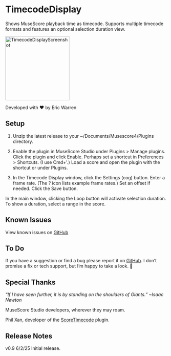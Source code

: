 # TimecodeDisplay
Shows MuseScore playback time as timecode. Supports multiple timecode formats and features an optional selection duration view.

<img width="200" alt="TimecodeDisplayScreenshot" src="https://github.com/user-attachments/assets/becf1c0d-4781-41fb-a7d8-39f8385e3e1a" />


Developed with ❤️ by Eric Warren


## Setup
1. Unzip the latest release to your ~/Documents/Musescore4/Plugins directory.

2. Enable the plugin in MuseScore Studio under Plugins > Manage plugins. Click the plugin and click Enable. Perhaps set a shortcut in Preferences > Shortcuts. (I use Cmd+'.) Load a score and open the plugin with the shortcut or under Plugins.

3. In the Timecode Display window, click the Settings (cog) button. Enter a frame rate. (The ? icon lists example frame rates.) Set an offset if needed. Click the Save button.

In the main window, clicking the Loop button will activate selection duration. To show a duration, select a range in the score.

## Known Issues
View known issues on [GitHub](https://github.com/eakwarren/TimecodeDisplay/issues)


## To Do
If you have a suggestion or find a bug please report it on [GitHub](https://github.com/eakwarren/TimecodeDisplay/issues). I don’t promise a fix or tech support, but I’m happy to take a look. 🙂


## Special Thanks
_“If I have seen further, it is by standing on the shoulders of Giants.” ~Isaac Newton_

MuseScore Studio developers, wherever they may roam.

Phil Xan, developer of the [ScoreTimecode](https://github.com/philxan/ScoreTimecode) plugin. 

## Release Notes
v0.9 6/2/25 Initial release.
